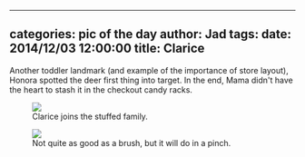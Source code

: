 
---
categories: pic of the day
author: Jad
tags: 
date: 2014/12/03 12:00:00
title: Clarice
---
<p>
Another toddler landmark (and example of the importance of store layout), Honora spotted the deer first thing into target.  In the end, Mama didn't have the heart to stash it in the checkout candy racks.
</p>
<figure>
<img src="/img/2014/12/03/img_20141203_142944446_medium.jpg" />
<figcaption>Clarice joins the stuffed family.</figcaption>
</figure>

<figure>
<img src="/img/2014/12/03/img_20141203_182735303_medium.jpg" />
<figcaption>Not quite as good as a brush, but it will do in a pinch.</figcaption>
</figure>
